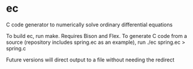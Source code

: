 ec
==

C code generator to numerically solve ordinary differential equations

To build ec, run make. Requires Bison and Flex.
To generate C code from a source (repository includes spring.ec as an example), run
./ec spring.ec > spring.c

Future versions will direct output to a file without needing the redirect
